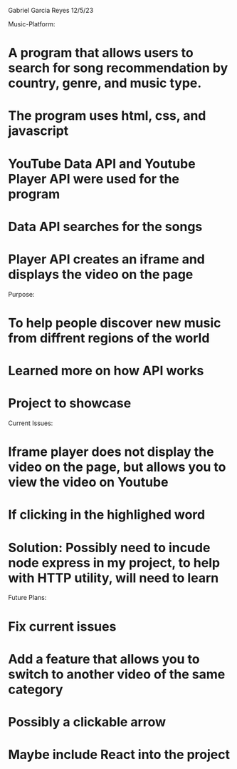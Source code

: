 Gabriel Garcia Reyes
12/5/23

Music-Platform:
# A program that allows users to search for song recommendation by country, genre, and music type.
# The program uses html, css, and javascript
# YouTube Data API and Youtube Player API were used for the program
# Data API searches for the songs
# Player API creates an iframe and displays the video on the page


Purpose:
# To help people discover new music from diffrent regions of the world
# Learned more on how API works
# Project to showcase 

Current Issues:
# Iframe player does not display the video on the page, but allows you to view the video on Youtube
# If clicking in the highlighed word
# Solution: Possibly need to incude node express in my project, to help with HTTP utility, will need to learn

Future Plans:
# Fix current issues
# Add a feature that allows you to switch to another video of the same category
# Possibly a clickable arrow 
# Maybe include React into the project
